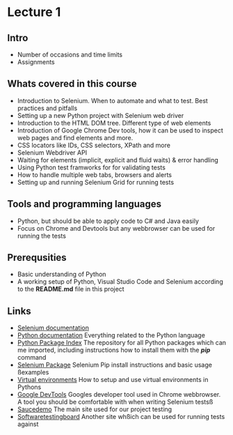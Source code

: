 # Lecture 1 #
## Intro ## 
- Number of occasions and time limits
- Assignments 
 
## Whats covered in this course ##
- Introduction to Selenium. When to automate and what to test. Best practices and pitfalls  
- Setting up a new Python project with Selenium web driver 
- Introduction to the HTML DOM tree. Different type of web elements
- Introduction of Google Chrome Dev tools, how it can be used to inspect web pages and find elements and more.  
- CSS locators like IDs, CSS selectors, XPath and more 
- Selenium Webdriver API
- Waiting for elements (implicit, explicit and fluid waits) & error handling
- Using Python test framworks for for validating tests
- How to handle multiple web tabs, browsers and alerts
- Setting up and running Selenium Grid for running tests 

## Tools and programming languages ##
- Python, but should be able to apply code to C# and Java easily
- Focus on Chrome and Devtools but any webbrowser can be used for running the tests

## Prerequsities ##
- Basic understanding of Python
- A working setup of Python, Visual Studio Code and Selenium according to the **README.md** file in this project

## Links ##
- [Selenium documentation](https://www.selenium.dev/documentation/)
- [Python documentation](https://docs.python.org/3/) Everything related to the Python language 
- [Python Package Index](https://pypi.org) The repository for all Python packages which can me imported, including instructions how to install them with the **_pip_** command
- [Selenium Package](https://pypi.org/project/selenium/) Selenium Pip install instructions and basic usage ßexamples
- [Virtual environments](https://docs.python.org/3/library/venv.html) How to setup and use virtual environments in Pythons 
- [Google DevTools](https://developer.chrome.com/docs/devtools) Googles developer tool used in Chrome webbrowser. A tool you should be comfortable with when writing Selenium testsß 
- [Saucedemo](https://www.saucedemo.com/) The main site used for our project testing
- [Softwaretestingboard](https://magento.softwaretestingboard.com) Another site whßich can be used for running tests against 

